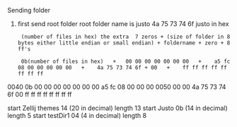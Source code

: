 Sending folder 

1. first send root folder
   root folder name is justo 
        4a 75 73 74 6f  justo in hex

        (number of files in hex) the extra  7 zeros + (size of folder in 8 bytes either little endian or small endian) + foldername + zero + 8 ff's

        0b(number of files in hex)   +   00 00 00 00 00 00 00   +    a5 fc 08 00 00 00 00 00   +    4a 75 73 74 6f + 00   +    ff ff ff ff ff ff ff ff

0040   0b  00 00 00 00 00 00 00 a5 fc 08 00 00 00
0050   00 00 4a 75 73 74 6f 00 ff ff ff ff ff ff ff ff


start Zellij themes 14 (20 in decimal) length 13
start Justo 0b (14 in decimal) length 5
start testDir1 04 (4 in decimal) length 8
